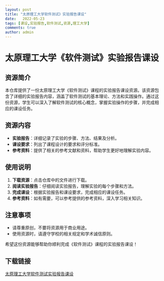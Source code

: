 ```yaml
---
layout: post
title: "太原理工大学软件测试》实验报告课设"
date:   2022-05-23
tags: [课设,实验报告,软件测试,资源,理工大学]
comments: true
author: admin
---
```

# 太原理工大学《软件测试》实验报告课设

## 资源简介

本仓库提供了一份太原理工大学《软件测试》课程的实验报告课设资源。该资源包含了详细的实验报告内容，涵盖了软件测试的基本理论、方法和实践操作。通过这份资源，学生可以深入了解软件测试的核心概念，掌握实验操作的步骤，并完成相应的课设任务。

## 资源内容

- **实验报告**：详细记录了实验的步骤、方法、结果及分析。
- **课设要求**：列出了课程设计的要求和评分标准。
- **参考资料**：提供了相关的参考文献和资料，帮助学生更好地理解实验内容。

## 使用说明

1. **下载资源**：点击仓库中的文件进行下载。
2. **阅读实验报告**：仔细阅读实验报告，理解实验的每个步骤和方法。
3. **完成课设**：根据实验报告和课设要求，完成相应的课设任务。
4. **参考资料**：如有需要，可以参考提供的参考资料，深入学习相关知识。

## 注意事项

- 请尊重原创，不要将资源用于商业用途。
- 使用资源时，请遵守学校的相关规定和学术诚信原则。

希望这份资源能够帮助你顺利完成《软件测试》课程的实验报告课设！

## 下载链接

[太原理工大学软件测试实验报告课设](https://pan.quark.cn/s/bce9fabc6dfd)